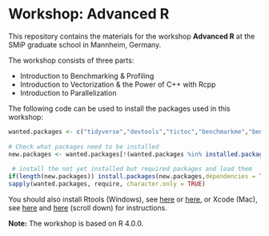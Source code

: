 # Workshop: Advanced R

This repository contains the materials for the workshop **Advanced R** at the SMiP graduate school in Mannheim, Germany. 

The workshop consists of three parts:

- Introduction to Benchmarking &  Profiling
- Introduction to Vectorization & the Power of C++ with Rcpp
- Introduction to Parallelization


The following code can be used to install the packages used in this workshop:

```r
wanted.packages <- c("tidyverse","devtools","tictoc","benchmarkme","bench","data.table","foreach","doSNOW","Rcpp","doParallel","plyr")
  
# Check what packages need to be installed
new.packages <- wanted.packages[!(wanted.packages %in% installed.packages()[,"Package"])]
  
 # install the not yet installed but required packages and load them
if(length(new.packages)) install.packages(new.packages,dependencies = TRUE)
sapply(wanted.packages, require, character.only = TRUE)
```

You should also install Rtools (Windows), see [here](https://cran.r-project.org/bin/windows/Rtools/) or [here](https://www.rdocumentation.org/packages/installr/versions/0.22.0/topics/install.Rtools), or Xcode (Mac), see [here](https://apps.apple.com/us/app/xcode/id497799835?mt=12) and [here](https://www.r-bloggers.com/installing-r-on-os-x/) (scroll down) for instructions.





**Note:** The workshop is based on R 4.0.0. 

